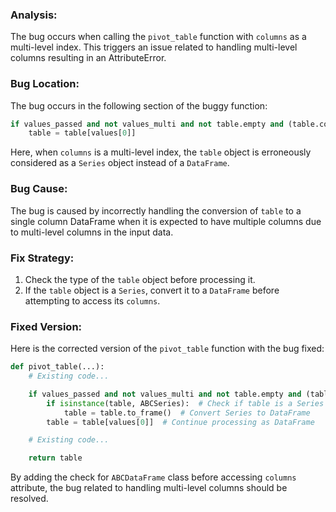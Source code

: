 ### Analysis:
The bug occurs when calling the `pivot_table` function with `columns` as a multi-level index. This triggers an issue related to handling multi-level columns resulting in an AttributeError.

### Bug Location:
The bug occurs in the following section of the buggy function:
```python
if values_passed and not values_multi and not table.empty and (table.columns.nlevels > 1):
    table = table[values[0]]
```
Here, when `columns` is a multi-level index, the `table` object is erroneously considered as a `Series` object instead of a `DataFrame`.

### Bug Cause:
The bug is caused by incorrectly handling the conversion of `table` to a single column DataFrame when it is expected to have multiple columns due to multi-level columns in the input data.

### Fix Strategy:
1. Check the type of the `table` object before processing it.
2. If the `table` object is a `Series`, convert it to a `DataFrame` before attempting to access its `columns`.

### Fixed Version:
Here is the corrected version of the `pivot_table` function with the bug fixed:

```python
def pivot_table(...):
    # Existing code...

    if values_passed and not values_multi and not table.empty and (table.columns.nlevels > 1):
        if isinstance(table, ABCSeries):  # Check if table is a Series
            table = table.to_frame()  # Convert Series to DataFrame
        table = table[values[0]]  # Continue processing as DataFrame

    # Existing code...

    return table
```

By adding the check for `ABCDataFrame` class before accessing `columns` attribute, the bug related to handling multi-level columns should be resolved.